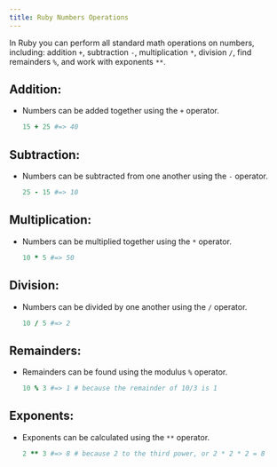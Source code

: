 ```yaml
---
title: Ruby Numbers Operations
---
```

In Ruby you can perform all standard math operations on numbers, including: addition `+`, subtraction `-`, multiplication `*`, division `/`, find remainders `%`, and work with exponents `**`.

## Addition:

*   Numbers can be added together using the `+` operator.
    ```ruby
    15 + 25 #=> 40
    ```

## Subtraction:

*   Numbers can be subtracted from one another using the `-` operator.
    ```ruby
    25 - 15 #=> 10
    ```

## Multiplication:

*   Numbers can be multiplied together using the `*` operator.
    ```ruby
    10 * 5 #=> 50
    ```

## Division:

*   Numbers can be divided by one another using the `/` operator.
    ```ruby
    10 / 5 #=> 2
    ```

## Remainders:

*   Remainders can be found using the modulus `%` operator.
    ```ruby
    10 % 3 #=> 1 # because the remainder of 10/3 is 1
    ```

## Exponents:

*   Exponents can be calculated using the `**` operator.
    ```ruby
    2 ** 3 #=> 8 # because 2 to the third power, or 2 * 2 * 2 = 8
    ```
